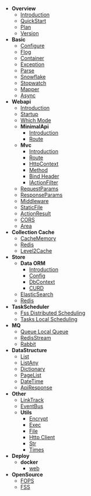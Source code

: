 * **Overview**
    * [Introduction](README.md "Introduction")
    * [QuickStart](overview/quickStart.md "QuickStart")
    * [Plan](overview/plan.md "Plan")
    * [Version](overview/version.md "Version")
* **Basic**
  * [Configure](basic/configure.md "configure")
  * [Flog](basic/flog.md "flog")
  * [Container](basic/container.md "Container")
  * [Exception](basic/exception.md "Exception")
  * [Parse](basic/parse.md "Parse")
  * [Snowflake](basic/snowflake.md "Snowflake")
  * [Stopwatch](basic/stopwatch.md "Stopwatch")
  * [Mapper](basic/mapper.md "Mapper")
  * [Async](basic/async.md "Async")
* **Webapi**
  * [Introduction](web/webapi/overview.md "Introduction")
  * [Startup](web/webapi/statup.md "Startup")
  * [Which Mode](web/webapi/useMode.md "Which Mode")
  * **MinimalApi**
    * [Introduction](web/webapi/minimalApi/overview.md "Introduction")
    * [Route](web/webapi/minimalApi/route.md "MinimalApi Route")
  * **Mvc**
    * [Introduction](web/webapi/mvc/overview.md "Introduction")
    * [Route](web/webapi/mvc/route.md "Route")
    * [HttpContext](web/webapi/mvc/httpContext.md "HttpContext")
    * [Method](web/webapi/mvc/method.md "Method")
    * [Bind Header](web/webapi/mvc/bindHeader.md "Bind Header")
    * [IActionFilter](web/webapi/mvc/actionFilter.md "IActionFilter")
  * [RequestParams](web/webapi/requestParams.md "RequestParams")
  * [ResponseParams](web/webapi/responseParams.md "ResponseParams")
  * [Middleware](web/webapi/middleware.md "Middleware")
  * [StaticFile](web/webapi/staticFile.md "StaticFile")
  * [ActionResult](web/webapi/actionResult.md "ActionResult")
  * [CORS](web/webapi/cors.md "CORS")
  * [Area](web/webapi/area.md "Area")
* **Collection Cache**
  * [CacheMemory](cache/cacheMemory.md "CacheMemory")
  * [Redis](cache/redis.md "Redis")
  * [Level2Cache](cache/level2Cache.md "Level2Cache")
* **Store**
  * **Data ORM**
    * [Introduction](store/data/overview.md "Introduction")
    * [Config](store/data/config.md "Config")
    * [DbContext](store/data/context.md "DbContext")
    * [CURD](store/data/curd.md "CURD")
  * [ElasticSearch](store/elasticSearch.md "ElasticSearch")
  * [Redis](store/redis.md "Redis")
* **TaskScheduler**
  * [Fss Distributed Scheduling](task/fss.md "Fss Distributed Scheduling")
  * [Tasks Local Scheduling](task/tasks.md "Tasks Local Scheduling")
* **MQ**
  * [Queue Local Queue](mq/queue.md "Queue Local Queue")
  * [RedisStream](mq/redisStream.md "RedisStream")
  * [Rabbit](mq/rabbit.md "Rabbit")
* **DataStructure**
  * [List](dataStructure/list.md "List")
  * [ListAny](dataStructure/listAny.md "ListAny")
  * [Dictionary](dataStructure/dictionary.md "Dictionary")
  * [PageList](dataStructure/pageList.md "PageList")
  * [DateTime](dataStructure/dateTime.md "DateTime")
  * [ApiResponse](dataStructure/apiResponse.md "ApiResponse")
* **Other**
  * [LinkTrack](other/linkTrack.md "LinkTrack")
  * [EventBus](other/eventBus.md "EventBus")
  * **Utils**
    * [Encrypt](other/utils/encrypt.md "Encrypt")
    * [Exec](other/utils/exec.md "Exec")
    * [File](other/utils/file.md "File")
    * [Http Client](other/utils/http.md "Http Client")
    * [Str](other/utils/str.md "Str")
    * [Times](other/utils/times.md "Times")
* **Deploy**
  * **docker**
    * [web](deploy/docker.web.md "web")
* **OpenSource**
  * [FOPS](https://github.com/FarseerNet/fops.go)
  * [FSS](https://github.com/FarseerNet/fss.go)